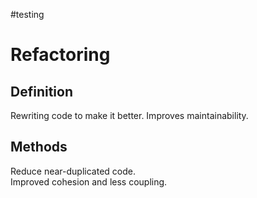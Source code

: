 #testing 

# Refactoring

## Definition

Rewriting code to make it better. Improves maintainability.

## Methods

Reduce near-duplicated code.  
Improved cohesion and less coupling.
